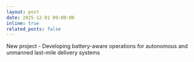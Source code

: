 ```yaml
---
layout: post
date: 2025-12-01 09:00:00
inline: true
related_posts: false
---
```


New project - Developing battery-aware operations for autonomous and unmanned last-mile delivery systems
